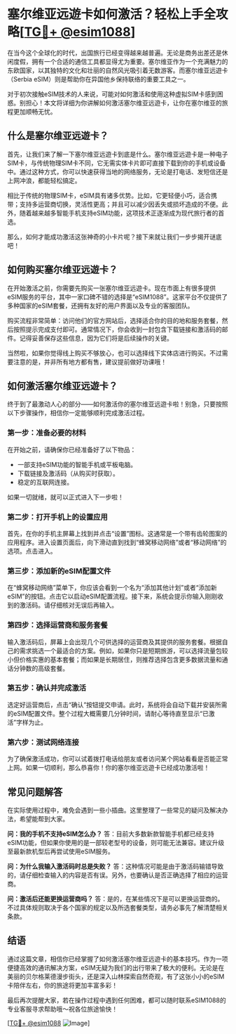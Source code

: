 # 塞尔维亚远遊卡如何激活？轻松上手全攻略[[TG💪+ @esim1088](https://t.me/s/esim1088)]

在当今这个全球化的时代，出国旅行已经变得越来越普遍。无论是商务出差还是休闲度假，拥有一个合适的通信工具都显得尤为重要。塞尔维亚作为一个充满魅力的东欧国家，以其独特的文化和壮丽的自然风光吸引着无数游客。而塞尔维亚远遊卡（Serbia eSIM）则是帮助你在异国他乡保持联络的重要工具之一。

对于初次接触eSIM技术的人来说，可能对如何激活和使用这种虚拟SIM卡感到困惑。别担心！本文将详细为你讲解如何激活塞尔维亚远遊卡，让你在塞尔维亚的旅程更加顺畅无忧。

## 什么是塞尔维亚远遊卡？

首先，让我们来了解一下塞尔维亚远遊卡到底是什么。塞尔维亚远遊卡是一种电子SIM卡，与传统物理SIM卡不同，它无需实体卡片即可直接下载到你的手机或设备中。通过这种方式，你可以快速获得当地的网络服务，无论是打电话、发短信还是上网冲浪，都能轻松搞定。

相比于传统的物理SIM卡，eSIM具有诸多优势。比如，它更轻便小巧，适合携带；支持多运营商切换，灵活性更高；并且可以减少因丢失或损坏造成的不便。此外，随着越来越多智能手机支持eSIM功能，这项技术正逐渐成为现代旅行者的首选。

那么，如何才能成功激活这张神奇的小卡片呢？接下来就让我们一步步揭开谜底吧！

## 如何购买塞尔维亚远遊卡？

在开始激活之前，你需要先购买一张塞尔维亚远遊卡。现在市面上有很多提供eSIM服务的平台，其中一家口碑不错的选择是“eSIM1088”。这家平台不仅提供了多种国家的eSIM套餐，还拥有友好的用户界面以及专业的客服团队。

购买流程非常简单：访问他们的官方网站后，选择适合你的目的地和服务套餐，然后按照提示完成支付即可。通常情况下，你会收到一封包含下载链接和激活码的邮件。记得妥善保存这些信息，因为它们将是后续操作的关键。

当然啦，如果你觉得线上购买不够放心，也可以选择线下实体店进行购买。不过需要注意的是，并非所有地方都有售，建议提前做好功课哦！

## 如何激活塞尔维亚远遊卡？

终于到了最激动人心的部分——如何激活你的塞尔维亚远遊卡啦！别急，只要按照以下步骤操作，相信你一定能够顺利完成激活过程。

### 第一步：准备必要的材料

在开始之前，请确保你已经准备好了以下物品：
- 一部支持eSIM功能的智能手机或平板电脑。
- 下载链接及激活码（从购买时获取）。
- 稳定的互联网连接。

如果一切就绪，就可以正式进入下一步啦！

### 第二步：打开手机上的设置应用

首先，在你的手机主屏幕上找到并点击“设置”图标。这通常是一个带有齿轮图案的应用程序。进入设置页面后，向下滑动直到找到“蜂窝移动网络”或者“移动网络”的选项。点击进入。

### 第三步：添加新的eSIM配置文件

在“蜂窝移动网络”菜单下，你应该会看到一个名为“添加其他计划”或者“添加新eSIM”的按钮。点击它以启动eSIM配置流程。接下来，系统会提示你输入刚刚收到的激活码。请仔细核对无误后再输入。

### 第四步：选择运营商和服务套餐

输入激活码后，屏幕上会出现几个可供选择的运营商及其提供的服务套餐。根据自己的需求挑选一个最适合的方案。例如，如果你只是短期旅游，可以选择流量包较小但价格实惠的基本套餐；而如果是长期居住，则推荐选择包含更多数据流量和通话分钟数的高级套餐。

### 第五步：确认并完成激活

选定好运营商后，点击“确认”按钮提交申请。此时，系统将会自动下载并安装所需的eSIM配置文件。整个过程大概需要几分钟时间，请耐心等待直至显示“已激活”字样为止。

### 第六步：测试网络连接

为了确保激活成功，你可以试着拨打电话给朋友或者访问某个网站看看是否能正常上网。如果一切顺利，那么恭喜你！你的塞尔维亚远遊卡已经成功激活啦！

## 常见问题解答

在实际使用过程中，难免会遇到一些小插曲。这里整理了一些常见的疑问及解决办法，希望能帮到大家。

**问：我的手机不支持eSIM怎么办？**
答：目前大多数新款智能手机都已经支持eSIM功能，但如果你使用的是一部较老型号的设备，则可能无法兼容。建议升级至最新款机型后再尝试使用eSIM服务。

**问：为什么我输入激活码时总是失败？**
答：这种情况可能是由于激活码输错导致的，请仔细检查输入的内容是否有误。另外，也要确认是否正确选择了相应的运营商。

**问：激活后还能更换运营商吗？**
答：是的，在某些情况下是可以更换运营商的。不过具体规则取决于各个国家的规定以及所选套餐类型，请务必事先了解清楚相关条款。

## 结语

通过这篇文章，相信你已经掌握了如何激活塞尔维亚远遊卡的基本技巧。作为一项便捷高效的通讯解决方案，eSIM无疑为我们的出行带来了极大的便利。无论是在美丽的贝尔格莱德漫步街头，还是深入山林探索自然奇观，有了这张小小的eSIM卡陪伴左右，你的旅途将更加丰富多彩！

最后再次提醒大家，若在操作过程中遇到任何困难，都可以随时联系eSIM1088的专业客服寻求帮助哦～祝各位旅途愉快！

[[TG💪+ @esim1088](https://t.me/s/esim1088) ![Image](https://i.postimg.cc/4NQfJmqS/Snipaste-2025-05-13-00-14-12.png)]